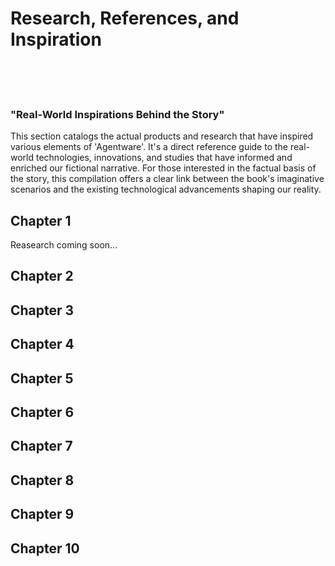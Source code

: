# Research, References, and Inspiration
<br /><br /><br />

### "Real-World Inspirations Behind the Story"

This section catalogs the actual products and research that have inspired various elements of 'Agentware'. It's a direct reference guide to the real-world technologies, innovations, and studies that have informed and enriched our fictional narrative. For those interested in the factual basis of the story, this compilation offers a clear link between the book's imaginative scenarios and the existing technological advancements shaping our reality.


## Chapter 1

Reasearch coming soon...
<br />

## Chapter 2



## Chapter 3



## Chapter 4



## Chapter 5



## Chapter 6



## Chapter 7



## Chapter 8



## Chapter 9



## Chapter 10


